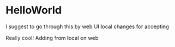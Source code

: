 # HelloWorld
I suggest to go through this by web UI
local changes for accepting

Really cool!
Adding from local on web
